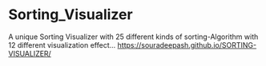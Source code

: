 ﻿# Sorting_Visualizer
A unique Sorting Visualizer with 25 different kinds of sorting-Algorithm with 12 different visualization effect...
https://souradeepash.github.io/SORTING-VISUALIZER/
